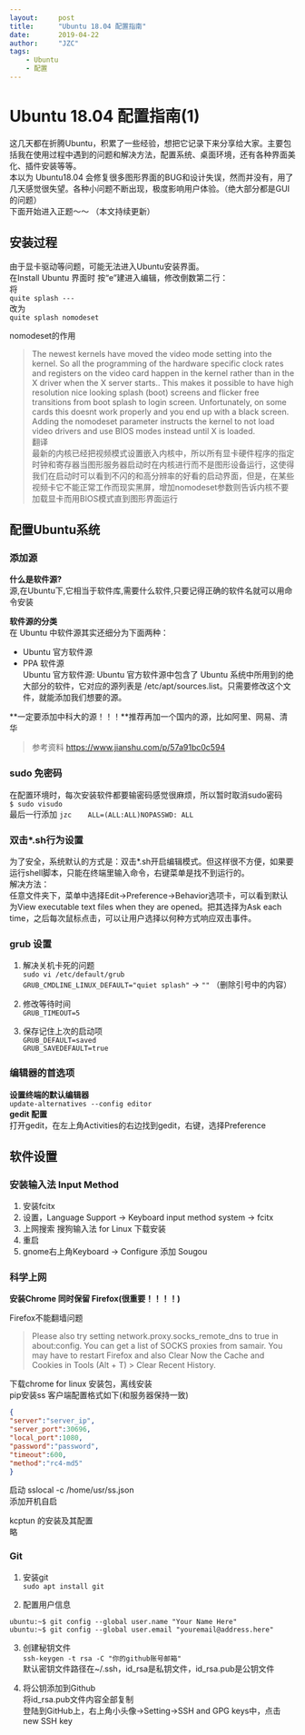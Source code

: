 ```yaml
---
layout:     post
title:      "Ubuntu 18.04 配置指南"
date:       2019-04-22
author:     "JZC"
tags:
    - Ubuntu
    - 配置
---
```

# Ubuntu 18.04 配置指南(1)

这几天都在折腾Ubuntu，积累了一些经验，想把它记录下来分享给大家。主要包括我在使用过程中遇到的问题和解决方法，配置系统、桌面环境，还有各种界面美化、插件安装等等。  
本以为 Ubuntu18.04 会修复很多图形界面的BUG和设计失误，然而并没有，用了几天感觉很失望。各种小问题不断出现，极度影响用户体验。（绝大部分都是GUI的问题）  
下面开始进入正题～～  （本文持续更新）
## 安装过程  
由于显卡驱动等问题，可能无法进入Ubuntu安装界面。  
在Install Ubuntu 界面时  按“e”建进入编辑，修改倒数第二行：  
将  
`quite splash --- `  
改为  
`quite splash nomodeset`  

nomodeset的作用

>The newest kernels have moved the video mode setting into the kernel. So all the programming of the hardware specific clock rates and registers on the video card happen in the kernel rather than in the X driver when the X server starts.. This makes it possible to have high resolution nice looking splash (boot) screens and flicker free transitions from boot splash to login screen. Unfortunately, on some cards this doesnt work properly and you end up with a black screen. Adding the nomodeset parameter instructs the kernel to not load video drivers and use BIOS modes instead until X is loaded.  
翻译  
最新的内核已经把视频模式设置嵌入内核中，所以所有显卡硬件程序的指定时钟和寄存器当图形服务器启动时在内核进行而不是图形设备运行，这使得我们在启动时可以看到不闪的和高分辨率的好看的启动界面，但是，在某些视频卡它不能正常工作而现实黑屏，增加nomodeset参数则告诉内核不要加载显卡而用BIOS模式直到图形界面运行

## 配置Ubuntu系统

### 添加源  
**什么是软件源?**  
源,在Ubuntu下,它相当于软件库,需要什么软件,只要记得正确的软件名就可以用命令安装  

**软件源的分类**  
在 Ubuntu 中软件源其实还细分为下面两种：
+ Ubuntu 官方软件源  
+ PPA 软件源    
Ubuntu 官方软件源:
Ubuntu 官方软件源中包含了 Ubuntu 系统中所用到的绝大部分的软件，它对应的源列表是 /etc/apt/sources.list。只需要修改这个文件，就能添加我们想要的源。  

**一定要添加中科大的源！！！**推荐再加一个国内的源，比如阿里、网易、清华  
>参考资料 https://www.jianshu.com/p/57a91bc0c594

### sudo 免密码
在配置环境时，每次安装软件都要输密码感觉很麻烦，所以暂时取消sudo密码  
`$ sudo visudo`  
最后一行添加 `jzc    ALL=(ALL:ALL)NOPASSWD: ALL`

### 双击*.sh行为设置
为了安全，系统默认的方式是：双击*.sh开启编辑模式。但这样很不方便，如果要运行shell脚本，只能在终端里输入命令，右键菜单是找不到运行的。  
解决方法：  
任意文件夹下，菜单中选择Edit->Preference->Behavior选项卡，可以看到默认为View executable text files when they are opened。把其选择为Ask each time，之后每次鼠标点击，可以让用户选择以何种方式响应双击事件。

### grub 设置
1. 解决关机卡死的问题  
`sudo vi /etc/default/grub`   
`GRUB_CMDLINE_LINUX_DEFAULT="quiet splash"`   ->  `""`  （删除引号中的内容）

2. 修改等待时间  
`GRUB_TIMEOUT=5`

3. 保存记住上次的启动项  
`GRUB_DEFAULT=saved`  
`GRUB_SAVEDEFAULT=true`

### 编辑器的首选项
**设置终端的默认编辑器**  
`update-alternatives --config editor `  
**gedit 配置**   
打开gedit，在左上角Activities的右边找到gedit，右键，选择Preference  

## 软件设置

### 安装输入法 Input Method  
1. 安装fcitx
2. 设置，Language Support -> Keyboard input method system -> fcitx
3. 上网搜索 搜狗输入法 for Linux 下载安装
4. 重启
5. gnome右上角Keyboard -> Configure 添加 Sougou  

### 科学上网
**安装Chrome 同时保留 Firefox(很重要！！！！)**  

Firefox不能翻墙问题  
>Please also try setting network.proxy.socks_remote_dns to true in about:config. You can get a list of SOCKS proxies from samair. You may have to restart Firefox and also Clear Now the Cache and Cookies in Tools (Alt + T) > Clear Recent History.  
  
下载chrome for linux 安装包，离线安装  
pip安装ss 客户端配置格式如下(和服务器保持一致)
```json
{ 
"server":"server_ip",
"server_port":30696,
"local_port":1080,
"password":"password",
"timeout":600,
"method":"rc4-md5"
}
```
启动  sslocal -c /home/usr/ss.json  
添加开机自启  

kcptun 的安装及其配置  
略



### Git
1. 安装git  
`sudo apt install git`  

2. 配置用户信息
```
ubuntu:~$ git config --global user.name "Your Name Here"
ubuntu:~$ git config --global user.email "youremail@address.here"
```

3. 创建秘钥文件  
`ssh-keygen -t rsa -C "你的github账号邮箱"`  
默认密钥文件路径在~/.ssh，id_rsa是私钥文件，id_rsa.pub是公钥文件

4. 将公钥添加到Github  
将id_rsa.pub文件内容全部复制  
登陆到GitHub上，右上角小头像->Setting->SSH and GPG keys中，点击new SSH key
